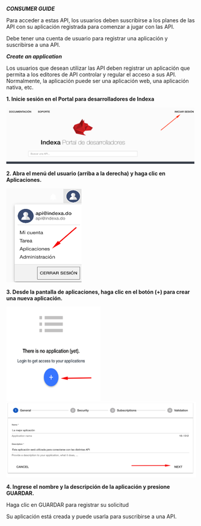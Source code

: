 ***CONSUMER GUIDE***

Para acceder a estas API, los usuarios deben suscribirse a los planes de las API con su aplicación registrada para comenzar a jugar con las API.

Debe tener una cuenta de usuario para registrar una aplicación y suscribirse a una API.

***Create an application***

Los usuarios que desean utilizar las API deben registrar un aplicación que permita a los editores de API controlar y regular el acceso a sus API. Normalmente, la aplicación puede ser una aplicación web, una aplicación nativa, etc.

<style>
.p {
    text-align: center
}
</style>
<div class="center">
<p><b>1. Inicie sesión en el Portal para desarrolladores de Indexa</b></p>

<img src="https://raw.githubusercontent.com/indexa-git/apis-documentation/master/consumer-guide/images/login.png" alt="drawing" width="500" height="150"/>

<p><b>2. Abra el menú del usuario (arriba a la derecha) y haga clic en Aplicaciones.</b></p>

<img src="https://raw.githubusercontent.com/indexa-git/apis-documentation/master/consumer-guide/images/application.png" alt="drawing" width="200" height="250"/>

<p><b>3. Desde la pantalla de aplicaciones, haga clic en el botón (+) para crear una nueva aplicación.</b></p>


<img src="https://raw.githubusercontent.com/indexa-git/apis-documentation/master/consumer-guide/images/application2.png" alt="drawing" width="250" height="250"/>

<img src="https://raw.githubusercontent.com/indexa-git/apis-documentation/master/consumer-guide/images/application3.png" alt="drawing" width="600" height="200"/>

<p><b>4. Ingrese el nombre y la descripción de la aplicación y presione GUARDAR.</b></p>

<p>Haga clic en GUARDAR para registrar su solicitud</p>

<p>Su aplicación está creada y puede usarla para suscribirse a una API.</p>
</div>